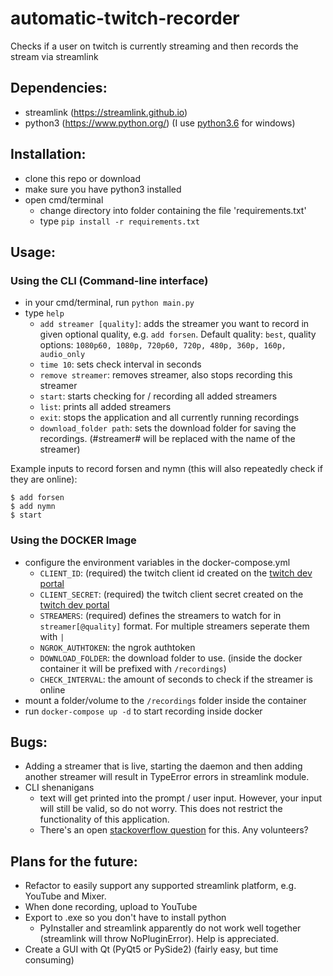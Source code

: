 # automatic-twitch-recorder

Checks if a user on twitch is currently streaming and then records the stream via streamlink

## Dependencies:

- streamlink (https://streamlink.github.io)
- python3 (https://www.python.org/) (I use [python3.6](https://www.python.org/downloads/release/python-368/) for windows)

## Installation:

- clone this repo or download
- make sure you have python3 installed
- open cmd/terminal
  - change directory into folder containing the file 'requirements.txt'
  - type `pip install -r requirements.txt`

## Usage:

### Using the CLI (Command-line interface)

- in your cmd/terminal, run `python main.py`
- type `help`
  - `add streamer [quality]`: adds the streamer you want to record in given optional quality, e.g. `add forsen`. Default quality: `best`, quality options: `1080p60, 1080p, 720p60, 720p, 480p, 360p, 160p, audio_only`
  - `time 10`: sets check interval in seconds
  - `remove streamer`: removes streamer, also stops recording this streamer
  - `start`: starts checking for / recording all added streamers
  - `list`: prints all added streamers
  - `exit`: stops the application and all currently running recordings
  - `download_folder path`: sets the download folder for saving the recordings. (#streamer# will be replaced with the name of the streamer)

Example inputs to record forsen and nymn (this will also repeatedly check if they are online):

```
$ add forsen
$ add nymn
$ start
```

### Using the DOCKER Image

- configure the environment variables in the docker-compose.yml
  - `CLIENT_ID`: (required) the twitch client id created on the [twitch dev portal](https://dev.twitch.tv/console/apps)
  - `CLIENT_SECRET`: (required) the twitch client secret created on the [twitch dev portal](https://dev.twitch.tv/console/apps)
  - `STREAMERS`: (required) defines the streamers to watch for in `streamer[@quality]` format. For multiple streamers seperate them with `|`
  - `NGROK_AUTHTOKEN`: the ngrok authtoken
  - `DOWNLOAD_FOLDER`: the download folder to use. (inside the docker container it will be prefixed with `/recordings`)
  - `CHECK_INTERVAL`: the amount of seconds to check if the streamer is online
- mount a folder/volume to the `/recordings` folder inside the container
- run `docker-compose up -d` to start recording inside docker

## Bugs:

- Adding a streamer that is live, starting the daemon and then adding another streamer will result in TypeError errors in streamlink module.
- CLI shenanigans
    - text will get printed into the prompt / user input. However, your input will still be valid, so do not worry. This does not restrict the functionality of this application.
    - There's an open [stackoverflow question](https://stackoverflow.com/questions/57027294/cmd-module-async-job-prints-are-overwriting-prompt-input) for this. Any volunteers?

## Plans for the future:

- Refactor to easily support any supported streamlink platform, e.g. YouTube and Mixer.
- When done recording, upload to YouTube
- Export to .exe so you don't have to install python
  - PyInstaller and streamlink apparently do not work well together (streamlink will throw NoPluginError). Help is appreciated.
- Create a GUI with Qt (PyQt5 or PySide2) (fairly easy, but time consuming)

